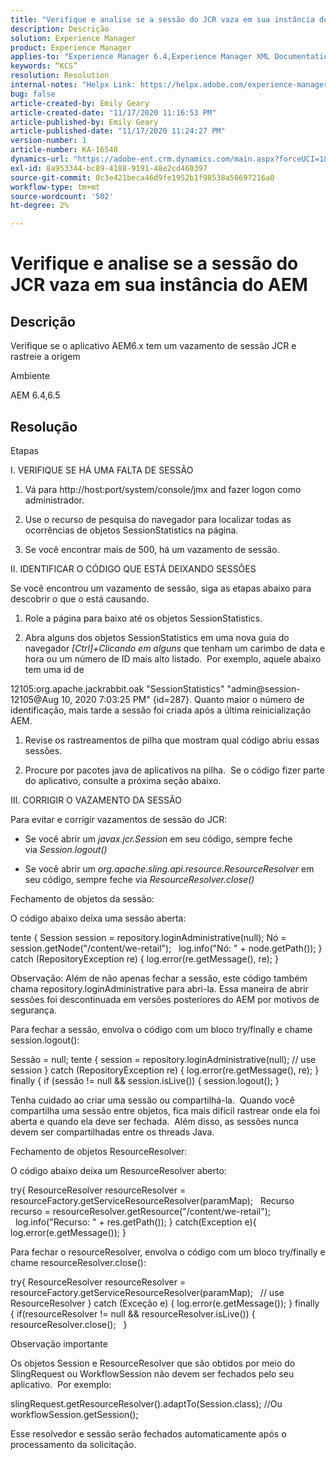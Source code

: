 ```yaml
---
title: "Verifique e analise se a sessão do JCR vaza em sua instância do AEM"
description: Descrição
solution: Experience Manager
product: Experience Manager
applies-to: "Experience Manager 6.4,Experience Manager XML Documentation for Adobe Experience Manager,Experience Manager XML Documentation Add-on for Adobe Experience Manager,Experience Manager 6.5,Experience Manager"
keywords: “KCS”
resolution: Resolution
internal-notes: "Helpx Link: https://helpx.adobe.com/experience-manager/kb/check-and-analyze-if-JCR-session-leaks-in-your-AEM-instance.html"
bug: false
article-created-by: Emily Geary
article-created-date: "11/17/2020 11:16:53 PM"
article-published-by: Emily Geary
article-published-date: "11/17/2020 11:24:27 PM"
version-number: 1
article-number: KA-16548
dynamics-url: "https://adobe-ent.crm.dynamics.com/main.aspx?forceUCI=1&pagetype=entityrecord&etn=knowledgearticle&id=6c27d5f9-2a29-eb11-a813-000d3a303484"
exl-id: 8a953344-bc89-4188-9191-48e2cd460397
source-git-commit: 0c3e421beca46d9fe1952b1f98538a50697216a0
workflow-type: tm+mt
source-wordcount: '502'
ht-degree: 2%

---
```


# Verifique e analise se a sessão do JCR vaza em sua instância do AEM

## Descrição

Verifique se o aplicativo AEM6.x tem um vazamento de sessão JCR e rastreie a origem


Ambiente



AEM 6.4,6.5

## Resolução

Etapas

I. VERIFIQUE SE HÁ UMA FALTA DE SESSÃO



1. Vá para http://host:port/system/console/jmx and fazer logon como administrador.

2. Use o recurso de pesquisa do navegador para localizar todas as ocorrências de objetos SessionStatistics na página.

3. Se você encontrar mais de 500, há um vazamento de sessão.




II. IDENTIFICAR O CÓDIGO QUE ESTÁ DEIXANDO SESSÕES

Se você encontrou um vazamento de sessão, siga as etapas abaixo para descobrir o que o está causando.

1. Role a página para baixo até os objetos SessionStatistics.

2. Abra alguns dos objetos SessionStatistics em uma nova guia do navegador *[Ctrl]+Clicando em alguns* que tenham um carimbo de data e hora ou um número de ID mais alto listado.  Por exemplo, aquele abaixo tem uma id de




12105:org.apache.jackrabbit.oak &quot;SessionStatistics&quot; &quot;admin@session-12105@Aug 10, 2020 7:03:25 PM&quot; {id=287}. Quanto maior o número de identificação, mais tarde a sessão foi criada após a última reinicialização AEM.

1. Revise os rastreamentos de pilha que mostram qual código abriu essas sessões.

2. Procure por pacotes java de aplicativos na pilha.  Se o código fizer parte do aplicativo, consulte a próxima seção abaixo.




III. CORRIGIR O VAZAMENTO DA SESSÃO

Para evitar e corrigir vazamentos de sessão do JCR:

* Se você abrir um *javax.jcr.Session* em seu código, sempre feche via *Session.logout()*

* Se você abrir um *org.apache.sling.api.resource.ResourceResolver* em seu código, sempre feche via *ResourceResolver.close()*




Fechamento de objetos da sessão:

O código abaixo deixa uma sessão aberta:

tente { Session session = repository.loginAdministrative(null); Nó = session.getNode(&quot;/content/we-retail&quot;);   log.info(&quot;Nó: &quot; + node.getPath()); } catch (RepositoryException re) { log.error(re.getMessage(), re); }


Observação: Além de não apenas fechar a sessão, este código também chama repository.loginAdministrative para abri-la. Essa maneira de abrir sessões foi descontinuada em versões posteriores do AEM por motivos de segurança.



Para fechar a sessão, envolva o código com um bloco try/finally e chame session.logout():

Sessão = null; tente { session = repository.loginAdministrative(null); // use session } catch (RepositoryException re) { log.error(re.getMessage(), re); } finally { if (sessão != null &amp;&amp; session.isLive()) { session.logout(); }

Tenha cuidado ao criar uma sessão ou compartilhá-la.  Quando você compartilha uma sessão entre objetos, fica mais difícil rastrear onde ela foi aberta e quando ela deve ser fechada.  Além disso, as sessões nunca devem ser compartilhadas entre os threads Java.

Fechamento de objetos ResourceResolver:

O código abaixo deixa um ResourceResolver aberto:

try{ ResourceResolver resourceResolver = resourceFactory.getServiceResourceResolver(paramMap);   Recurso recurso = resourceResolver.getResource(&quot;/content/we-retail&quot;);   log.info(&quot;Recurso: &quot; + res.getPath()); } catch(Exception e){ log.error(e.getMessage()); }

Para fechar o resourceResolver, envolva o código com um bloco try/finally e chame resourceResolver.close():

try{ ResourceResolver resourceResolver = resourceFactory.getServiceResourceResolver(paramMap);   // use ResourceResolver } catch (Exceção e) { log.error(e.getMessage()); } finally { if(resourceResolver != null &amp;&amp; resourceResolver.isLive()) { resourceResolver.close();   }


Observação importante



Os objetos Session e ResourceResolver que são obtidos por meio do SlingRequest ou WorkflowSession não devem ser fechados pelo seu aplicativo.  Por exemplo:

slingRequest.getResourceResolver().adaptTo(Session.class); //Ou workflowSession.getSession();

Esse resolvedor e sessão serão fechados automaticamente após o processamento da solicitação.
